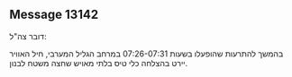 ## Message 13142

דובר צה"ל:

בהמשך להתרעות שהופעלו בשעות 07:26-07:31 במרחב הגליל המערבי, חיל האוויר יירט בהצלחה כלי טיס בלתי מאויש שחצה משטח לבנון.

